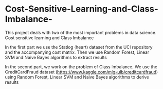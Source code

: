 # Cost-Sensitive-Learning-and-Class-Imbalance-
This project deals with two of the most important problems in data science. Cost sensitive learning and Class Imbalance


In the first part we use the Statlog (heart) dataset from the UCI repository and the accompanying cost matrix. 
Then we use Random Forest, Linear SVM and Naive Bayes algorithms to extract results

In the second part, we work on the problem of Class Imbalance. We use the CreditCardFraud dataset (https://www.kaggle.com/mlg-ulb/creditcardfraud) 
using Random Forest, Linear SVM and Naive Bayes algorithms to derive results
